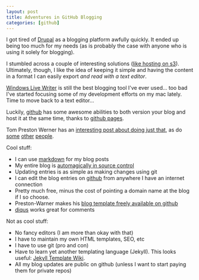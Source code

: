 ```yaml
---
layout: post
title: Adventures in GitHub Blogging
categories: [github]
---
```


I got tired of [Drupal](http://www.drupal.org) as a blogging platform awfully quickly. It ended up being too much for my needs (as is probably the case with anyone who is using it solely for blogging).

I stumbled across a couple of interesting solutions ([like hosting on s3](http://www.allthingsdistributed.com/2011/02/website_amazon_s3.html)). Ultimately, though, I like the idea of keeping it simple and having the content in a format I can easily export *and read with a text editor*.

[Windows Live Writer](http://explore.live.com/windows-live-writer) is still the best blogging tool I've ever used... too bad I've started focusing some of my development efforts on my mac lately. Time to move back to a text editor...

Luckily, [github](http://github.com) has some awesome abilities to both version your blog and host it at the same time, thanks to [github pages](http://pages.github.com/).

Tom Preston Werner has an [interesting post about doing just that](http://tom.preston-werner.com/2008/11/17/blogging-like-a-hacker.html), as do [some](http://alexyoung.org/2009/07/09/new-blog/) [other](http://ostatic.com/blog/build-your-site-with-jekyll) [people](https://github.com/jamesyu/jamesyu_jekyll_template).

Cool stuff:

* I can use [markdown](http://warpedvisions.org/projects/markdown-cheat-sheet/) for my blog posts
* My entire blog is [automagically in source control](https://github.com/hross/hross.github.com)
* Updating entries is as simple as making changes using git
* I can edit the blog entries on [github](http://github.com) from anywhere I have an internet connection
* Pretty much free, minus the cost of pointing a domain name at the blog if I so choose.
* Preston-Warner makes his [blog template freely available on github](https://github.com/mojombo/tpw)
* [diqus](http://disqus.com) works great for comments

Not as cool stuff:

* No fancy editors (I am more than okay with that)
* I have to maintain my own HTML templates, SEO, etc
* I have to use git (pro and con)
* Have to learn yet another templating language (Jekyll). This looks useful: [Jekyll Template Wiki](https://github.com/mojombo/jekyll/wiki/template-data).
* All my blog updates are public on github (unless I want to start paying them for private repos)